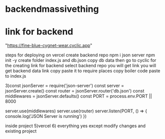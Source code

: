 # backendmassivething

# link for backend 
"https://fine-blue-cygnet-wear.cyclic.app"

steps for deploying on vercel
create backend repo
npm i json server 
 npm init -y 
create folder index.js and db.json copy db data
then go to cyclic for the creating link for backend select backend repo you will get link
you will get backend data link copy paste it to require places
 copy boiler code paste to index.js

3)const jsonServer = require('json-server')
const server = jsonServer.create()
const router = jsonServer.router('db.json')
const middlewares = jsonServer.defaults()
const PORT = process.env.PORT || 8000

server.use(middlewares)
server.use(router)
server.listen(PORT, () => {
  console.log('JSON Server is running')
})


inside project
5)vercel
6) everything yes except modify changes and existing project

